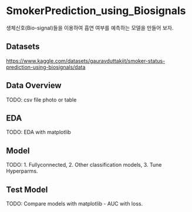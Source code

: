 # SmokerPrediction_using_Biosignals
생체신호(Bio-signal)들을 이용하여 흡연 여부를 예측하는 모델을 만들어 보자.

## Datasets
https://www.kaggle.com/datasets/gauravduttakiit/smoker-status-prediction-using-biosignals/data

## Data Overview
TODO: csv file photo or table


## EDA
TODO: EDA with matplotlib


## Model
TODO: 1. Fullyconnected, 2. Other classification models, 3. Tune Hyperparms.


## Test Model
TODO: Compare models with matplotlib - AUC with loss.

